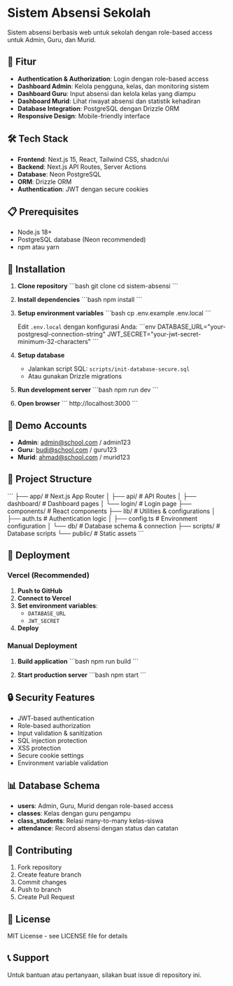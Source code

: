 # Sistem Absensi Sekolah

Sistem absensi berbasis web untuk sekolah dengan role-based access untuk Admin, Guru, dan Murid.

## 🚀 Fitur

- **Authentication & Authorization**: Login dengan role-based access
- **Dashboard Admin**: Kelola pengguna, kelas, dan monitoring sistem
- **Dashboard Guru**: Input absensi dan kelola kelas yang diampu
- **Dashboard Murid**: Lihat riwayat absensi dan statistik kehadiran
- **Database Integration**: PostgreSQL dengan Drizzle ORM
- **Responsive Design**: Mobile-friendly interface

## 🛠️ Tech Stack

- **Frontend**: Next.js 15, React, Tailwind CSS, shadcn/ui
- **Backend**: Next.js API Routes, Server Actions
- **Database**: Neon PostgreSQL
- **ORM**: Drizzle ORM
- **Authentication**: JWT dengan secure cookies

## 📋 Prerequisites

- Node.js 18+ 
- PostgreSQL database (Neon recommended)
- npm atau yarn

## 🔧 Installation

1. **Clone repository**
   \`\`\`bash
   git clone <repository-url>
   cd sistem-absensi
   \`\`\`

2. **Install dependencies**
   \`\`\`bash
   npm install
   \`\`\`

3. **Setup environment variables**
   \`\`\`bash
   cp .env.example .env.local
   \`\`\`
   
   Edit `.env.local` dengan konfigurasi Anda:
   \`\`\`env
   DATABASE_URL="your-postgresql-connection-string"
   JWT_SECRET="your-jwt-secret-minimum-32-characters"
   \`\`\`

4. **Setup database**
   - Jalankan script SQL: `scripts/init-database-secure.sql`
   - Atau gunakan Drizzle migrations

5. **Run development server**
   \`\`\`bash
   npm run dev
   \`\`\`

6. **Open browser**
   \`\`\`
   http://localhost:3000
   \`\`\`

## 🔐 Demo Accounts

- **Admin**: admin@school.com / admin123
- **Guru**: budi@school.com / guru123
- **Murid**: ahmad@school.com / murid123

## 📁 Project Structure

\`\`\`
├── app/                    # Next.js App Router
│   ├── api/               # API Routes
│   ├── dashboard/         # Dashboard pages
│   └── login/            # Login page
├── components/            # React components
├── lib/                  # Utilities & configurations
│   ├── auth.ts           # Authentication logic
│   ├── config.ts         # Environment configuration
│   └── db/               # Database schema & connection
├── scripts/              # Database scripts
└── public/               # Static assets
\`\`\`

## 🚀 Deployment

### Vercel (Recommended)

1. **Push to GitHub**
2. **Connect to Vercel**
3. **Set environment variables**:
   - `DATABASE_URL`
   - `JWT_SECRET`
4. **Deploy**

### Manual Deployment

1. **Build application**
   \`\`\`bash
   npm run build
   \`\`\`

2. **Start production server**
   \`\`\`bash
   npm start
   \`\`\`

## 🔒 Security Features

- JWT-based authentication
- Role-based authorization
- Input validation & sanitization
- SQL injection protection
- XSS protection
- Secure cookie settings
- Environment variable validation

## 📊 Database Schema

- **users**: Admin, Guru, Murid dengan role-based access
- **classes**: Kelas dengan guru pengampu
- **class_students**: Relasi many-to-many kelas-siswa
- **attendance**: Record absensi dengan status dan catatan

## 🤝 Contributing

1. Fork repository
2. Create feature branch
3. Commit changes
4. Push to branch
5. Create Pull Request

## 📝 License

MIT License - see LICENSE file for details

## 📞 Support

Untuk bantuan atau pertanyaan, silakan buat issue di repository ini.
